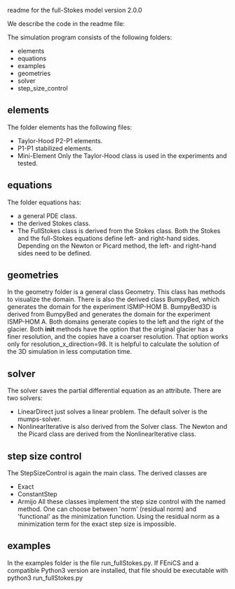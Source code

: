 readme for the full-Stokes model version 2.0.0

We describe the code in the readme file:

The simulation program consists of the following folders:
- elements
- equations
- examples
- geometries
- solver
- step_size_control

## elements
The folder elements has the following files:
- Taylor-Hood P2-P1 elements.
- P1-P1 stabilized elements.
- Mini-Element
Only the Taylor-Hood class is used in the experiments and tested.

## equations
The folder equations has:
- a general PDE class.
- the derived Stokes class.
- The FullStokes class is derived from the Stokes class.
Both the Stokes and the full-Stokes equations define left- and right-hand sides.
Depending on the Newton or Picard method, the left- and right-hand sides need to be defined.

## geometries
In the geometry folder is a general class Geometry. 
This class has methods to visualize the domain.
There is also the derived class BumpyBed, which generates the domain for the experiment ISMIP-HOM B.
BumpyBed3D is derived from BumpyBed and generates the domain for the experiment ISMP-HOM A.
Both domains generate copies to the left and the right of the glacier.
Both __init__ methods have the option that the original glacier has a finer resolution, and the copies have a coarser resolution. That option works only for resolution_x_direction=98. It is helpful to calculate the solution of the 3D simulation in less computation time.

## solver
The solver saves the partial differential equation as an attribute.
There are two solvers:
- LinearDirect just solves a linear problem. The default solver is the mumps-solver.
- NonlinearIterative is also derived from the Solver class.
The Newton and the Picard class are derived from the NonlinearIterative class.

## step size control
The StepSizeControl is again the main class. The derived classes are
- Exact
- ConstantStep
- Armijo
All these classes implement the step size control with the named method.
One can choose between 'norm' (residual norm) and 'functional' as the minimization function.
Using the residual norm as a minimization term for the exact step size is impossible.

## examples
In the examples folder is the file run_fullStokes.py. If FEniCS and a compatible Python3 version are installed, that file should be executable with
python3 run_fullStokes.py
